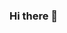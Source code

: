 ### Hi there 👋

<!--
**wafiyalwi13/wafiyalwi13** is a ✨ _special_ ✨ repository because its `README.md` (this file) appears on your GitHub profile.

Here are some ideas to get you started:

I'm Wafiy, I'm new here. - 🔭 I’m currently working on Data Analytics Portfolio on GitHub.
 🌱 I’m currently learning SQL, Tableau, R & Python. 

I have developed over 10 queries and improved user understanding through detailed documentation.



- 📫 How to reach me:
 Email : @awafiyalwi@gmail.com
LinkedIn : wafiy_alwi

